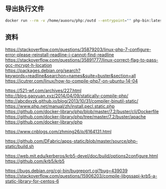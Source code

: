 ## 导出执行文件
```bash
docker run --rm -v /home/auooru/php:/outd --entrypoint="" php-bin:latest /bin/cp -rf . /outd
```

## 资料

https://stackoverflow.com/questions/35879203/linux-php-7-configure-error-please-reinstall-readline-i-cannot-find-readline  
https://stackoverflow.com/questions/35891777/linux-correct-flag-to-pass-gcc-mcrypt-h-location  
https://packages.debian.org/search?keywords=readline&searchon=names&suite=buster&section=all  
https://jcutrer.com/linux/how-to-compile-php7-on-ubuntu-14-04  

https://521-wf.com/archives/227.html  
http://blog.gaoyuan.xyz/2014/04/09/statically-compile-php/  
http://abcdxyzk.github.io/blog/2013/10/31/compiler-binutil-static/  
https://www.php.net/manual/zh/install.pecl.static.php  
https://github.com/docker-library/php/blob/master/7.2/buster/cli/Dockerfile  
https://github.com/docker-library/php/tree/master/7.2/buster/apache  
https://github.com/docker-library/php  

https://www.cnblogs.com/zhming26/p/6164131.html

https://github.com/DFabric/apps-static/blob/master/source/php-static/build.sh

https://web.mit.edu/kerberos/krb5-devel/doc/build/options2configure.html
https://github.com/krb5/krb5

https://bugs.debian.org/cgi-bin/bugreport.cgi?bug=439039
https://stackoverflow.com/questions/15906203/compile-libgssapi-krb5-a-static-library-for-centos-6
